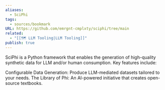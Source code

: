 ```yaml
---
aliases:
  - SciPhi
tags:
  - sources/bookmark
URL: https://github.com/emrgnt-cmplxty/sciphi/tree/main
related:
  - "[[🗺️ LLM Tooling|LLM Tooling]]"
publish: true
---
```

SciPhi is a Python framework that enables the generation of high-quality synthetic data for LLM and/or human consumption. Key features include:

Configurable Data Generation: Produce LLM-mediated datasets tailored to your needs.
The Library of Phi: An AI-powered initiative that creates open-source textbooks.